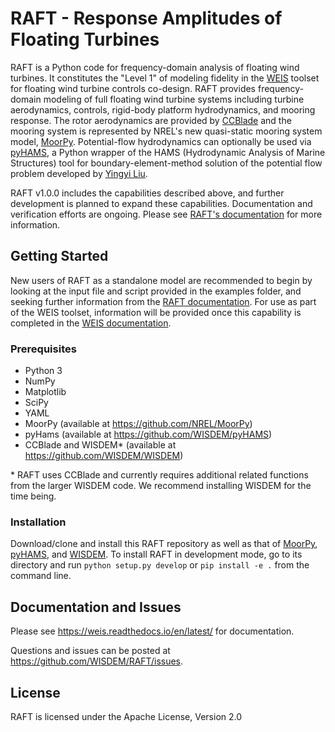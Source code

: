 # RAFT - Response Amplitudes of Floating Turbines

RAFT is a Python code for frequency-domain analysis of floating wind turbines. It constitutes the "Level 1" of modeling fidelity in the [WEIS](https://weis.readthedocs.io/en/latest/index.html) toolset for floating wind turbine controls co-design. RAFT provides frequency-domain modeling of full floating wind turbine systems including turbine aerodynamics, controls, rigid-body platform hydrodynamics, and mooring response. The rotor aerodynamics are provided by [CCBlade](https://github.com/WISDEM/CCBlade) and the mooring system is represented by NREL's new quasi-static mooring system model, [MoorPy](https://github.com/NREL/MoorPy). Potential-flow hydrodynamics can optionally be used via [pyHAMS](https://github.com/WISDEM/pyHAMS), a Python wrapper of the HAMS (Hydrodynamic Analysis of Marine Structures) tool for boundary-element-method solution of the potential flow problem developed by [Yingyi Liu](https://github.com/YingyiLiu/HAMS).

RAFT v1.0.0 includes the capabilities described above, and further development is planned to expand these capabilities. Documentation and verification efforts are ongoing. Please see [RAFT's documentation](https://openraft.readthedocs.io/en/latest/) for more information.


## Getting Started

New users of RAFT as a standalone model are recommended to begin by looking at the input file and script provided in the examples folder, and seeking further information from the [RAFT documentation](https://openraft.readthedocs.io/en/latest/). For use as part of the WEIS toolset, information will be provided once this capability is completed in the [WEIS documentation](https://weis.readthedocs.io/en/latest/).


### Prerequisites

- Python 3
- NumPy
- Matplotlib
- SciPy
- YAML
- MoorPy (available at https://github.com/NREL/MoorPy)
- pyHams (available at https://github.com/WISDEM/pyHAMS)
- CCBlade and WISDEM* (available at https://github.com/WISDEM/WISDEM)

\* RAFT uses CCBlade and currently requires additional related functions from the larger WISDEM code. We recommend installing WISDEM for the time being.

### Installation

Download/clone and install this RAFT repository as well as that of [MoorPy](https://github.com/NREL/MoorPy), [pyHAMS](https://github.com/WISDEM/pyHAMS), and [WISDEM](https://github.com/WISDEM/WISDEM). To install RAFT in development mode, go to its directory and run ```python setup.py develop``` or ```pip install -e .``` from the command line.

## Documentation and Issues

Please see <https://weis.readthedocs.io/en/latest/> for documentation.

Questions and issues can be posted at <https://github.com/WISDEM/RAFT/issues>.

## License
RAFT is licensed under the Apache License, Version 2.0

